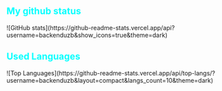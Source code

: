 
<h2><b style="color:cyan;">My github status</b></h2>
![GitHub stats](https://github-readme-stats.vercel.app/api?username=backenduzb&show_icons=true&theme=dark)

<h2><b style="color:cyan;">Used Languages</b></h2>
![Top Languages](https://github-readme-stats.vercel.app/api/top-langs/?username=backenduzb&layout=compact&langs_count=10&theme=dark)
